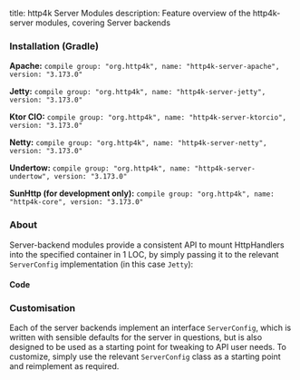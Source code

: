 title: http4k Server Modules
description: Feature overview of the http4k-server modules, covering Server backends

### Installation (Gradle)
**Apache:** ```compile group: "org.http4k", name: "http4k-server-apache", version: "3.173.0"```

**Jetty:** ```compile group: "org.http4k", name: "http4k-server-jetty", version: "3.173.0"```

**Ktor CIO:** ```compile group: "org.http4k", name: "http4k-server-ktorcio", version: "3.173.0"```

**Netty:** ```compile group: "org.http4k", name: "http4k-server-netty", version: "3.173.0"```

**Undertow:** ```compile group: "org.http4k", name: "http4k-server-undertow", version: "3.173.0"```

**SunHttp (for development only):** ```compile group: "org.http4k", name: "http4k-core", version: "3.173.0"```

### About
Server-backend modules provide a consistent API to mount HttpHandlers into the specified container in 1 LOC, by 
simply passing it to the relevant `ServerConfig` implementation (in this case `Jetty`):

#### Code [<img class="octocat"/>](https://github.com/http4k/http4k/blob/master/src/docs/guide/modules/servers/example_http.kt)
<script src="https://gist-it.appspot.com/https://github.com/http4k/http4k/blob/master/src/docs/guide/modules/servers/example_http.kt"></script>

### Customisation
Each of the server backends implement an interface `ServerConfig`, which is written with sensible defaults for the server in questions, 
but is also designed to be used as a starting point for tweaking to API user needs. To customize, simply use the relevant `ServerConfig` 
class as a starting point and reimplement as required.
